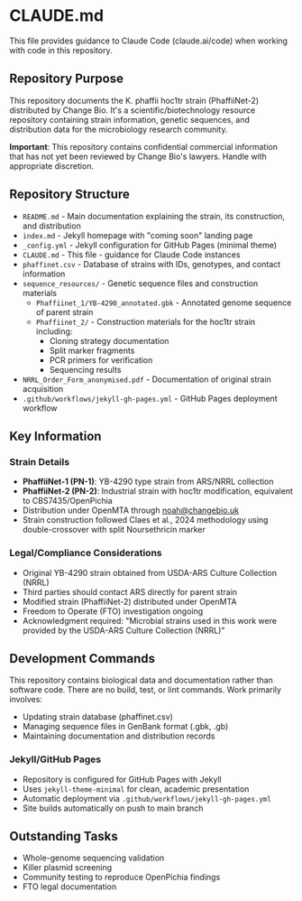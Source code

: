 # CLAUDE.md

This file provides guidance to Claude Code (claude.ai/code) when working with code in this repository.

## Repository Purpose

This repository documents the K. phaffii hoc1tr strain (PhaffiiNet-2) distributed by Change Bio. It's a scientific/biotechnology resource repository containing strain information, genetic sequences, and distribution data for the microbiology research community.

**Important**: This repository contains confidential commercial information that has not yet been reviewed by Change Bio's lawyers. Handle with appropriate discretion.

## Repository Structure

- `README.md` - Main documentation explaining the strain, its construction, and distribution
- `index.md` - Jekyll homepage with "coming soon" landing page
- `_config.yml` - Jekyll configuration for GitHub Pages (minimal theme)
- `CLAUDE.md` - This file - guidance for Claude Code instances
- `phaffinet.csv` - Database of strains with IDs, genotypes, and contact information
- `sequence_resources/` - Genetic sequence files and construction materials
  - `Phaffiinet_1/YB-4290_annotated.gbk` - Annotated genome sequence of parent strain
  - `Phaffiinet_2/` - Construction materials for the hoc1tr strain including:
    - Cloning strategy documentation
    - Split marker fragments
    - PCR primers for verification
    - Sequencing results
- `NRRL_Order_Form_anonymised.pdf` - Documentation of original strain acquisition
- `.github/workflows/jekyll-gh-pages.yml` - GitHub Pages deployment workflow

## Key Information

### Strain Details
- **PhaffiiNet-1 (PN-1)**: YB-4290 type strain from ARS/NRRL collection
- **PhaffiiNet-2 (PN-2)**: Industrial strain with hoc1tr modification, equivalent to CBS7435/OpenPichia
- Distribution under OpenMTA through noah@changebio.uk
- Strain construction followed Claes et al., 2024 methodology using double-crossover with split Noursethricin marker

### Legal/Compliance Considerations
- Original YB-4290 strain obtained from USDA-ARS Culture Collection (NRRL)
- Third parties should contact ARS directly for parent strain
- Modified strain (PhaffiiNet-2) distributed under OpenMTA
- Freedom to Operate (FTO) investigation ongoing
- Acknowledgment required: "Microbial strains used in this work were provided by the USDA-ARS Culture Collection (NRRL)"

## Development Commands

This repository contains biological data and documentation rather than software code. There are no build, test, or lint commands. Work primarily involves:
- Updating strain database (phaffinet.csv)
- Managing sequence files in GenBank format (.gbk, .gb)
- Maintaining documentation and distribution records

### Jekyll/GitHub Pages
- Repository is configured for GitHub Pages with Jekyll
- Uses `jekyll-theme-minimal` for clean, academic presentation
- Automatic deployment via `.github/workflows/jekyll-gh-pages.yml`
- Site builds automatically on push to main branch

## Outstanding Tasks
- Whole-genome sequencing validation
- Killer plasmid screening
- Community testing to reproduce OpenPichia findings
- FTO legal documentation